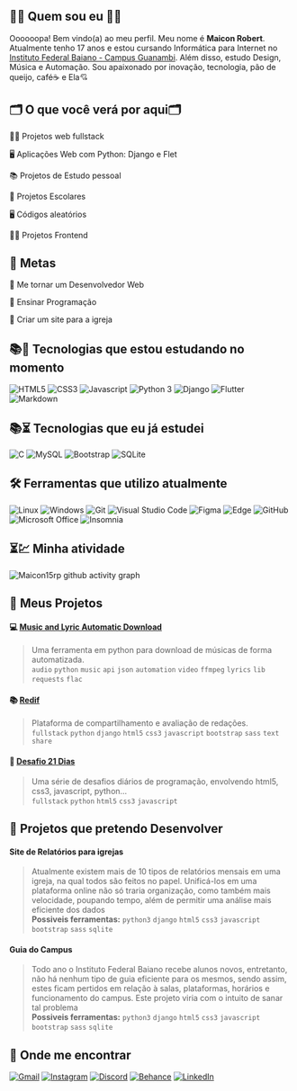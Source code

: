 ## 👩‍💻 Quem sou eu 👩‍💻
Oooooopa! Bem vindo(a) ao meu perfil. Meu nome é **Maicon Robert**. Atualmente tenho 17 anos e estou cursando Informática para Internet no [Instituto Federal Baiano - Campus Guanambi](https://www.ifbaiano.edu.br/unidades/guanambi/). Além disso, estudo Design, Música e Automação. Sou apaixonado por inovação, tecnologia, pão de queijo, café☕ e Ela💘

## 🗂️ O que você verá por aqui🗂️

👩‍💻 Projetos web fullstack

🖥️ Aplicações Web com Python: Django e Flet 

📚 Projetos de Estudo pessoal

📑️ Projetos Escolares 

🖥️ Códigos aleatórios

👩‍💻 Projetos Frontend

## 🎯 Metas
📌 Me tornar um Desenvolvedor Web

📌 Ensinar Programação

📌 Criar um site para a igreja

## 📚🦾 Tecnologias que estou estudando no momento 
![HTML5](https://img.shields.io/badge/HTML5-E34F26?style=for-the-badge&logo=html5&logoColor=white)
![CSS3](https://img.shields.io/badge/CSS3-1572B6?style=for-the-badge&logo=css3&logoColor=white)
![Javascript](https://img.shields.io/badge/JavaScript-323330?style=for-the-badge&logo=javascript&logoColor=F7DF1E)
![Python 3](https://img.shields.io/badge/python-3670A0?style=for-the-badge&logo=python&logoColor=ffdd54)
![Django](https://img.shields.io/badge/django-%23092E20.svg?style=for-the-badge&logo=django&logoColor=white)
![Flutter](https://img.shields.io/badge/Flutter-%2302569B.svg?style=for-the-badge&logo=Flutter&logoColor=white)
![Markdown](https://img.shields.io/badge/Markdown-000000?style=for-the-badge&logo=markdown&logoColor=black&labelColor=white&color=white)

## 📚⏳ Tecnologias que eu já estudei 
![C](https://img.shields.io/badge/C-00599C?style=for-the-badge&logo=c&logoColor=white)
![MySQL](https://img.shields.io/badge/MySQL-FFC500?style=for-the-badge&logo=mysql&logoColor=black&labelColor=white)
![Bootstrap](https://img.shields.io/badge/Bootstrap-563D7C?style=for-the-badge&logo=bootstrap&logoColor=white)
![SQLite](https://img.shields.io/badge/sqlite-%2307405e.svg?style=for-the-badge&logo=sqlite&logoColor=white)

## :hammer_and_wrench: Ferramentas que utilizo atualmente
![Linux](https://img.shields.io/badge/Linux-FCC644?style=for-the-badge&logo=linux&logoColor=black)
![Windows](https://img.shields.io/badge/Windows-0078D6?style=for-the-badge&logo=windows&logoColor=white)
![Git](https://img.shields.io/badge/GIT-E44C30?style=for-the-badge&logo=git&logoColor=white)
![Visual Studio Code](https://img.shields.io/badge/Visual%20Studio%20Code-0078d7.svg?style=for-the-badge&logo=visual-studio-code&logoColor=white)
![Figma](https://img.shields.io/badge/figma-%23F24E1E.svg?style=for-the-badge&logo=figma&logoColor=white&labelColor=red&color=red)
![Edge](https://img.shields.io/badge/Edge-0078D7?style=for-the-badge&logo=Microsoft-edge&logoColor=white)
![GitHub](https://img.shields.io/badge/github-%23121011.svg?style=for-the-badge&logo=github&logoColor=white&labelColor=gray&color=gray)
![Microsoft Office](https://img.shields.io/badge/Microsoft_Office-D83B01?style=for-the-badge&logo=microsoft-office&logoColor=white)
![Insomnia](https://img.shields.io/badge/Insomnia-black?style=for-the-badge&logo=insomnia&logoColor=5849BE&labelColor=white&color=white)

## ⏳💹 Minha atividade
![Maicon15rp github activity graph](https://activity-graph.herokuapp.com/graph?username=maicon15rp&theme=github-dark)

## :memo: Meus Projetos
#### :computer: [Music and Lyric Automatic Download](https://github.com/maicon15rp/Music-Lyric-Download)
> Uma ferramenta em python para download de músicas de forma automatizada. <br>
> `audio` `python` `music` `api` `json` `automation` `video` `ffmpeg` `lyrics` `lib` `requests` `flac`

#### :books: [Redif](https://github.com/maicon15rp/Redif)
> Plataforma de compartilhamento e avaliação de redações. <br>
> `fullstack` `python` `django` `html5` `css3` `javascript` `bootstrap` `sass` `text` `share`

#### 🦾 [Desafio 21 Dias](https://github.com/maicon15rp/Desafio-21-Dias)
> Uma série de desafios diários de programação, envolvendo html5, css3, javascript, python... <br>
> `fullstack` `python` `html5` `css3` `javascript`

## :memo: Projetos que pretendo Desenvolver 
#### Site de Relatórios para igrejas
> Atualmente existem mais de 10 tipos de relatórios mensais em uma igreja, na qual todos são feitos no papel. Unificá-los em uma plataforma online não só traria organização, como também mais velocidade, poupando tempo, além de permitir uma análise  mais eficiente dos dados<br>
**Possiveis ferramentas:** `python3` `django` `html5` `css3` `javascript` `bootstrap` `sass` `sqlite`

#### Guia do Campus
> Todo ano o Instituto Federal Baiano recebe alunos novos, entretanto, não há nenhum tipo de guia eficiente para os mesmos, sendo assim, estes ficam pertidos em relação à salas, plataformas, horários e funcionamento do campus. Este projeto viria com o intuito de sanar tal problema<br>
**Possiveis ferramentas:** `python3` `django` `html5` `css3` `javascript` `bootstrap` `sass` `sqlite`

## 🔎 Onde me encontrar

[![Gmail](https://img.shields.io/badge/Gmail-D14836?style=for-the-badge&logo=gmail&logoColor=white)](mailto:maiconlk2321@gmail.com)
[![Instagram](https://img.shields.io/badge/maiconroberp-%23E4405F.svg?style=for-the-badge&logo=Instagram&logoColor=white)](https://www.instagram.com/maiconrobertp/)
[![Discord](https://img.shields.io/badge/Discord-%237289DA.svg?style=for-the-badge&logo=discord&logoColor=white)](http://discordapp.com/users/670372491771904012)
[![Behance](https://img.shields.io/badge/Behance-1769ff?style=for-the-badge&logo=behance&logoColor=white)](#)
[![LinkedIn](https://img.shields.io/badge/linkedin-%230077B5.svg?style=for-the-badge&logo=linkedin&logoColor=white)](#)

<!--
![Anurag's GitHub stats](https://github-readme-stats.vercel.app/api?username=maicon15rp&theme=dark)

[![Readme Card](https://github-readme-stats.vercel.app/api/pin/?username=maicon15rp&repo=music-lyric-download)](https://github.com/maicon15rp/maicon15rp)



[![GitHub Streak](https://streak-stats.demolab.com/?user=maicon15rp&theme=dark)](https://git.io/streak-stats)

[![Ashutosh's github activity graph](https://activity-graph.herokuapp.com/graph?username=maicon15rp&theme=github)](https://github.com/ashutosh00710/github-readme-activity-graph)

-->
